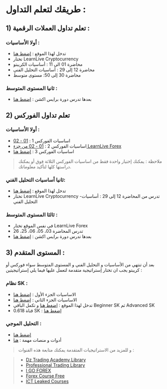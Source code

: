 
# طريقك لتعلم التداول :

## 1) تعلم تداول العملات الرقمية :

### أولا الأساسيات :

- تدخل لهذا الموقع : [إضغط هنا](https://igeniusglobal.vip/free/)
- تختار LearnLive Cryptocurrency
- محاضرة 01 الى 11 : أساسيات الكريبتو
- محاضرة 12 إلى 29 : أساسيات التحليل الفني
- محاضرة 30 إلى 50: مستوى متوسط


### ثانيا المستوى المتوسط :

- بعدها تدرس دورة برايس اكشن : [إضغط هنا](https://drive.google.com/drive/folders/13WPbfcSSlWlcTpGMqwri2_fOvfUmJxgs)


## 2) تعلم تداول الفوركس

### أولا الأساسيات :

- اساسيات الفوركس 1 : [01 - 02](https://www.youtube.com/playlist?list=PL__7aApfuYi3KLUS0wqt6KKL-xuu6LG3i)
- اساسيات الفوركس 2 : [01 - 02 من جزء LearnLive Forex](https://igeniusglobal.vip/free/)
- اساسيات الفوركس 3 : [إضغط هنا](https://www.youtube.com/playlist?list=PLeGIFMaNTxleSql0ARsyrn2RndE3iUJMH)

> ملاحظة : يمكنك إختيار واحدة فقط من اساسيات الفوركس الثلاثة فوق أو يمكنك دراستها كلها لتأكيد معلوماتك.


### ثانيا أساسيات التحليل الفني:

- تدخل لهذا الموقع : [إضغط هنا](https://igeniusglobal.vip/free/)
- تختار LearnLive Cryptocurrency
-تدرس من المحاضرة 12 إلى 29 : أساسيات التحليل الفني


### ثالثا المستوى المتوسط :

- في نفس الموقع تختار LearnLive Forex
- تدرس المحاضرة 03، 05، 06، 25، 26
- بعدها تدرس دورة برايس اكشن : [إضغط هنا](https://drive.google.com/drive/folders/13WPbfcSSlWlcTpGMqwri2_fOvfUmJxgs)


## 3) المستوى المتقدم :  

بعد أن تنتهي من الأساسيات و التحليل الفني و المستوى المتوسط سواء فوركس أو كريبتو يجب ان تختار إستراتيجية متقدمة لتعمل عليها فيما يلي إستراتيجيتين :

### نظام SK :

- الاساسيات الجزء الأول :  [إضغط هنا](https://drive.google.com/folderview?id=1IhNBsbmAvQIe6WMUW1AR5HbnCnmQnPO5)
- الاساسيات الجزء الثاني :  [إضغط هنا](https://www.youtube.com/playlist?list=PL__7aApfuYi0YL89iOXbbJ-r4-_X1DUFl)
- تدخل لهذا الموقع : [إضغط هنا](https://igeniusglobal.vip/free/) و تكمل الباقي Beginner SK ثم Advanced SK 
- قناة 0.618 SK :  [إضغط هنا](https://t.me/+5slxiabNPBs2YmY8)


### التحليل الموجي :

- [إضغط هنا](https://drive.google.com/drive/folders/1J_dTyVo4E_l5nywnWsbXvhXpWujwFfJq)
- أدوات و منصات مهمة : [هنا](https://youtube.com/playlist?list=PLeGIFMaNTxlcEMXoxUBrysflgOvH2FTz2)


 > و للمزيد من الاستراتيجيات المتقدمة يمكنك متابعة هذه القنوات :

> - [Dz Trading Academy Library](https://t.me/maktbadz)
> - [Professional Trading Library](https://t.me/joinchat/AAAAAFTIBCuXo-zhS-GXSA)
> - [I GO FOREX](https://t.me/coursesforex)
> - [Forex Course Free](https://t.me/forexcourse1234)
> - [ICT Leaked Courses](https://t.me/ICT_Leaked_Courses)
